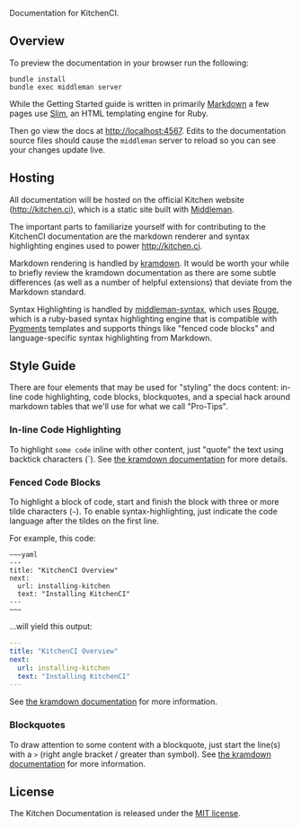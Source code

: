 Documentation for KitchenCI.

## Overview

To preview the documentation in your browser run the following:

~~~ shell
bundle install
bundle exec middleman server
~~~

While the Getting Started guide is written in primarily [Markdown][markdown] a few pages use [Slim](http://slim-lang.com/), an HTML templating engine for Ruby.

Then go view the docs at [http://localhost:4567](http://localhost:4567). Edits to the documentation source files should cause the `middleman` server to reload so you can see your changes update live.

## Hosting

All documentation will be hosted on the official Kitchen website (http://kitchen.ci), which is a static site built with [Middleman][middleman].

The important parts to familiarize yourself with for contributing to the KitchenCI documentation are the markdown renderer and syntax highlighting engines used to power http://kitchen.ci.

Markdown rendering is handled by [kramdown][kramdown]. It would be worth your while to briefly review the kramdown documentation as there are some subtle differences (as well as a number of helpful extensions) that deviate from the Markdown standard.

Syntax Highlighting is handled by [middleman-syntax][syntax], which uses [Rouge][rouge], which is a ruby-based syntax highlighting engine that is compatible with [Pygments][pygments] templates and supports things like "fenced code blocks" and language-specific syntax highlighting from Markdown.

## Style Guide

There are four elements that may be used for "styling" the docs content: in-line code highlighting, code blocks, blockquotes, and a special hack around markdown tables that we'll use for what we call "Pro-Tips".

### In-line Code Highlighting

To highlight `some code` inline with other content, just "quote" the text using backtick characters (`). See [the kramdown documentation](http://kramdown.gettalong.org/syntax.html#code-spans) for more details.

### Fenced Code Blocks

To highlight a block of code, start and finish the block with three or more tilde characters (`~`). To enable syntax-highlighting, just indicate the code language after the tildes on the first line.

For example, this code:

    ~~~yaml
    ---
    title: "KitchenCI Overview"
    next:
      url: installing-kitchen
      text: "Installing KitchenCI"
    ---
    ~~~

...will yield this output:

~~~~yaml
---
title: "KitchenCI Overview"
next:
  url: installing-kitchen
  text: "Installing KitchenCI"
---
~~~~

See [the kramdown documentation](http://kramdown.gettalong.org/syntax.html#fenced-code-blocks) for more information.

### Blockquotes

To draw attention to some content with a blockquote, just start the line(s) with a `>` (right angle bracket / greater than symbol). See [the kramdown documentation](http://kramdown.gettalong.org/syntax.html#blockquotes) for more information.

## License
The Kitchen Documentation is released under the [MIT license][mit-license].


[markdown]: http://daringfireball.net/projects/markdown/syntax
[kitchenci]: http://kitchen.ci
[middleman]: http://middlemanapp.com
[pages]: http://pages.github.com/
[kramdown]: http://kramdown.gettalong.org/
[syntax]: https://github.com/middleman/middleman-syntax
[rouge]: https://github.com/jayferd/rouge
[pygments]: http://pygments.org/
[mit-license]: MIT-LICENSE.txt
